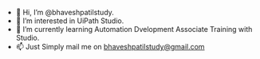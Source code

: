 - 👋 Hi, I’m @bhaveshpatilstudy.
- 👀 I’m interested in UiPath Studio.
- 🌱 I’m currently learning Automation Dvelopment Associate Training with Studio.
- 📫 Just Simply mail me on bhaveshpatilstudy@gmail.com
